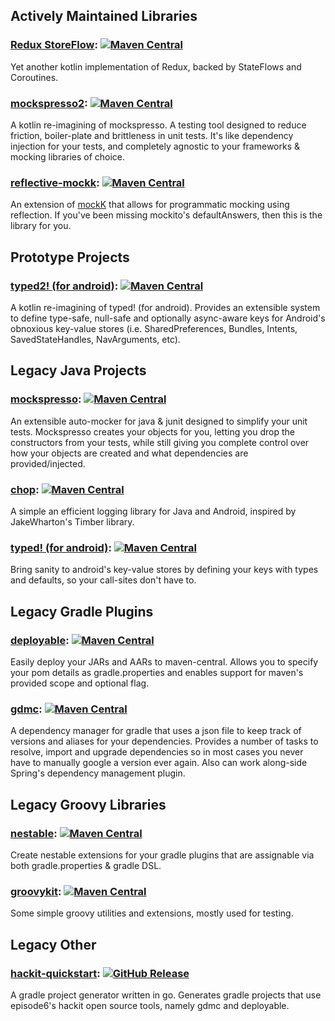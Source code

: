 ## Actively Maintained Libraries

### [Redux StoreFlow](https://episode6.github.io/redux-store-flow): [![Maven Central](https://img.shields.io/maven-central/v/com.episode6.redux/store-flow.svg?style=flat-square)](http://search.maven.org/#search%7Cga%7C1%7Cg%3A%22com.episode6.redux%22)

Yet another kotlin implementation of Redux, backed by StateFlows and Coroutines.

### [mockspresso2](https://episode6.github.io/mockspresso2): [![Maven Central](https://img.shields.io/maven-central/v/com.episode6.mockspresso2/api.svg?style=flat-square)](http://search.maven.org/#search%7Cga%7C1%7Cg%3A%22com.episode6.mockspresso2%22)

A kotlin re-imagining of mockspresso. A testing tool designed to reduce friction, boiler-plate and brittleness in unit tests. It's like dependency injection for your tests, and completely agnostic to your frameworks & mocking libraries of choice.

### [reflective-mockk](https://episode6.github.io/reflective-mockk): [![Maven Central](https://img.shields.io/maven-central/v/com.episode6.reflectivemockk/reflective-mockk.svg?style=flat-square)](http://search.maven.org/#search%7Cga%7C1%7Cg%3A%22com.episode6.reflectivemockk%22)

An extension of [mockK](https://mockk.io/) that allows for programmatic mocking using reflection. If you've been missing mockito's defaultAnswers, then this is the library for you.

## Prototype Projects

### [typed2! (for android)](https://episode6.github.io/typed2): [![Maven Central](https://img.shields.io/maven-central/v/com.episode6.typed2/core.svg?style=flat-square)](http://search.maven.org/#search%7Cga%7C1%7Cg%3A%22com.episode6.typed2%22)

A kotlin re-imagining of typed! (for android). Provides an extensible system to define type-safe, null-safe and optionally async-aware keys for Android's obnoxious key-value stores (i.e. SharedPreferences, Bundles, Intents, SavedStateHandles, NavArguments, etc).

## Legacy Java Projects

### [mockspresso](https://episode6.github.io/mockspresso): [![Maven Central](https://img.shields.io/maven-central/v/com.episode6.hackit.mockspresso/mockspresso-core.svg?style=flat-square)](http://search.maven.org/#search%7Cga%7C1%7Cg%3A%22com.episode6.hackit.mockspresso%22)

An extensible auto-mocker for java & junit designed to simplify your unit tests. Mockspresso creates your objects for you, letting you drop the constructors from your tests, while still giving you complete control over how your objects are created and what dependencies are provided/injected.

### [chop](https://github.com/episode6/chop): [![Maven Central](https://img.shields.io/maven-central/v/com.episode6.hackit.chop/chop-core.svg?style=flat-square)](http://search.maven.org/#search%7Cga%7C1%7Cg%3A%22com.episode6.hackit.chop%22)

A simple an efficient logging library for Java and Android, inspired by JakeWharton's Timber library.

### [typed! (for android)](https://github.com/episode6/typed): [![Maven Central](https://img.shields.io/maven-central/v/com.episode6.hackit.typed/typed-core.svg?style=flat-square)](http://search.maven.org/#search%7Cga%7C1%7Cg%3A%22com.episode6.hackit.typed%22)

Bring sanity to android's key-value stores by defining your keys with types and defaults, so your call-sites don't have to.


## Legacy Gradle Plugins

### [deployable](https://github.com/episode6/deployable): [![Maven Central](https://img.shields.io/maven-central/v/com.episode6.hackit.deployable/deployable.svg?style=flat-square)](http://search.maven.org/#search%7Cga%7C1%7Cg%3A%22com.episode6.hackit.deployable%22)

Easily deploy your JARs and AARs to maven-central. Allows you to specify your pom details as gradle.properties and enables support for maven's provided scope and optional flag.

### [gdmc](https://github.com/episode6/gdmc): [![Maven Central](https://img.shields.io/maven-central/v/com.episode6.hackit.gdmc/gdmc.svg?style=flat-square)](http://search.maven.org/#search%7Cga%7C1%7Cg%3A%22com.episode6.hackit.gdmc%22)

A dependency manager for gradle that uses a json file to keep track of versions and aliases for your dependencies. Provides a number of tasks to resolve, import and upgrade dependencies so in most cases you never have to manually google a version ever again. Also can work along-side Spring's dependency management plugin.

## Legacy Groovy Libraries

### [nestable](https://github.com/episode6/nestable): [![Maven Central](https://img.shields.io/maven-central/v/com.episode6.hackit.nestable/nestable.svg?style=flat-square)](http://search.maven.org/#search%7Cga%7C1%7Cg%3A%22com.episode6.hackit.nestable%22)

Create nestable extensions for your gradle plugins that are assignable via both gradle.properties & gradle DSL.

### [groovykit](https://github.com/episode6/groovykit): [![Maven Central](https://img.shields.io/maven-central/v/com.episode6.hackit.groovykit/gk-files.svg?style=flat-square)](http://search.maven.org/#search%7Cga%7C1%7Cg%3A%22com.episode6.hackit.groovykit%22)

Some simple groovy utilities and extensions, mostly used for testing.

## Legacy Other
### [hackit-quickstart](https://github.com/episode6/hackit-quickstart): [![GitHub Release](https://img.shields.io/github/tag/episode6/hackit-quickstart.svg?style=flat-square)](https://github.com/episode6/hackit-quickstart)

A gradle project generator written in go. Generates gradle projects that use episode6's hackit open source tools, namely gdmc and deployable.

